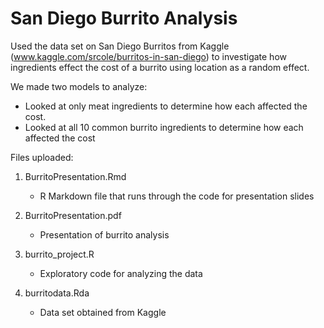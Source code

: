 # San Diego Burrito Analysis
Used the data set on San Diego Burritos from Kaggle (www.kaggle.com/srcole/burritos-in-san-diego) to investigate how ingredients 
effect the cost of a burrito using location as a random effect.

We made two models to analyze:
* Looked at only meat ingredients to determine how each affected the cost.
* Looked at all 10 common burrito ingredients to determine how each affected the cost

Files uploaded:
1. BurritoPresentation.Rmd

   - R Markdown file that runs through the code for presentation slides

2. BurritoPresentation.pdf

   - Presentation of burrito analysis

3. burrito_project.R

   - Exploratory code for analyzing the data

4. burritodata.Rda

   - Data set obtained from Kaggle

